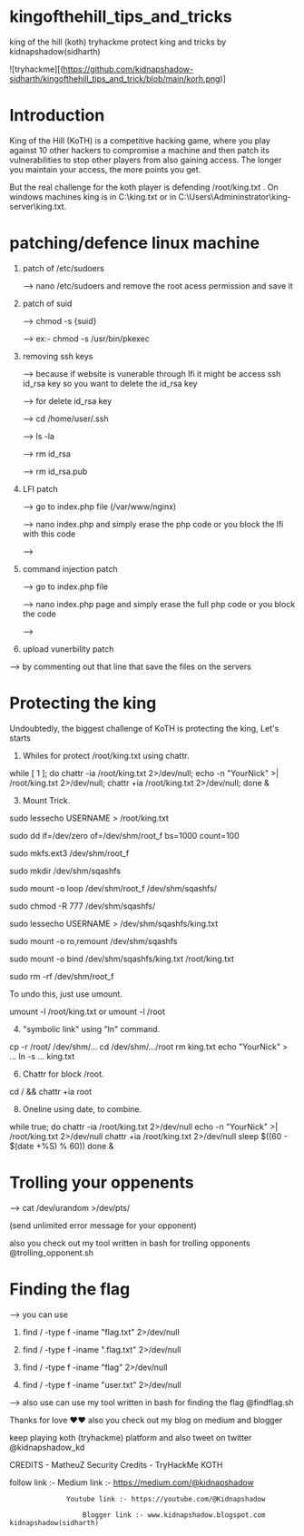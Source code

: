 # kingofthehill_tips_and_tricks
king of the hill (koth) tryhackme protect king and tricks by kidnapshadow(sidharth)

 
 ![tryhackme][(https://github.com/kidnapshadow-sidharth/kingofthehill_tips_and_trick/blob/main/korh.png)]


<h1>Introduction</h1>
King of the Hill (KoTH) is a competitive hacking game, where you play against 10 other hackers to compromise a machine and then patch its vulnerabilities to stop other players from also gaining access. The longer you maintain your access, the more points you get.<br>

But the real challenge for the koth player is defending /root/king.txt . On windows machines king is in C:\king.txt or in C:\Users\Admininstrator\king-server\king.txt.

<h1>patching/defence linux machine</h1>

1. patch of /etc/sudoers
   
   --> nano /etc/sudoers  and remove the root acess permission and save it
   
3. patch of suid
   
   --> chmod -s {suid}
   
   --> ex:- chmod -s /usr/bin/pkexec
   
5. removing ssh keys
   
   --> because if website is vunerable through lfi it might be access ssh id_rsa key so you want to delete the id_rsa key
   
   --> for delete id_rsa key
   
   --> cd /home/user/.ssh
   
   --> ls -la
   
   --> rm id_rsa
   
   --> rm id_rsa.pub

7. LFI patch
   
   --> go to index.php file (/var/www/nginx)
   
   --> nano index.php and  simply erase the php code or you block the lfi with this code
   
   --> <?php include(str_replace("../"," ",$_GET["page"]));?>
   
9. command injection patch
    
   --> go to index.php file
   
   --> nano index.php page and simply erase the full php code or you block the code
   
   --> <?php
        if($_POST['cmd']){
                  ($_POST['cmd']);}?>
   
11. upload vunerbility patch
    
   --> by commenting out that line that save the files on the servers
    
<h1>Protecting the king</h1>

 Undoubtedly, the biggest challenge of KoTH is protecting the king, Let's starts
 
 1. Whiles for protect /root/king.txt using chattr.
    
while [ 1 ]; do chattr -ia /root/king.txt 2>/dev/null; echo -n "YourNick" >| /root/king.txt 2>/dev/null; chattr +ia /root/king.txt 2>/dev/null; done &

3. Mount Trick.
   
sudo lessecho USERNAME > /root/king.txt

sudo dd if=/dev/zero of=/dev/shm/root_f bs=1000 count=100

sudo mkfs.ext3 /dev/shm/root_f

sudo mkdir /dev/shm/sqashfs

sudo mount -o loop /dev/shm/root_f /dev/shm/sqashfs/

sudo chmod -R 777 /dev/shm/sqashfs/

sudo lessecho USERNAME > /dev/shm/sqashfs/king.txt

sudo mount -o ro,remount /dev/shm/sqashfs

sudo mount -o bind /dev/shm/sqashfs/king.txt /root/king.txt

sudo rm -rf /dev/shm/root_f <br>

To undo this, just use umount.<br>

umount -l /root/king.txt or umount -l /root

4. "symbolic link" using "ln" command.
   
cp -r /root/ /dev/shm/...
cd /dev/shm/.../root
rm king.txt
echo "YourNick" > ...
ln -s ... king.txt

6. Chattr for block /root.
   
cd / && chattr +ia root

8. Oneline using date, to combine.
   
while true; do
    chattr -ia /root/king.txt 2>/dev/null
    echo -n "YourNick" >| /root/king.txt 2>/dev/null
    chattr +ia /root/king.txt 2>/dev/null
    sleep $((60 - $(date +%S) % 60))
done &

<h1>Trolling your oppenents </h1>
  
  --> cat /dev/urandom >/dev/pts/<ptsvalue>
  
  (send unlimited error message for your opponent)
  
  also you check out my tool written in bash for trolling opponents @trolling_opponent.sh

  <h1>Finding the flag </h1>

  --> you can use 
  
  1. find / -type f -iname "flag.txt" 2>/dev/null
  
  2. find / -type f -iname ".flag.txt" 2>/dev/null

  3. find / -type f -iname "flag" 2>/dev/null

  4. find / -type f -iname "user.txt" 2>/dev/null

  --> also use can use my tool written in bash for finding the flag  @findflag.sh

  Thanks for love ❤❤ also you check out my blog on medium and blogger
  
  keep playing koth (tryhackme) platform and also tweet on twitter @kidnapshadow_kd

  CREDITS - MatheuZ Security Credits - TryHackMe KOTH

  follow link :-     Medium link :- https://medium.com/@kidnapshadow 

                  Youtube link :- https://youtube.com/@Kidnapshadow

                      Blogger link :- www.kidnapshadow.blogspot.com                                      kidnapshadow(sidharth)
